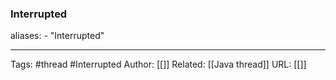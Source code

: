### Interrupted

aliases: 
	- "Interrupted"


---
Tags: #thread #Interrupted
Author: [[]]
Related: [[Java thread]]
URL: [[]]
